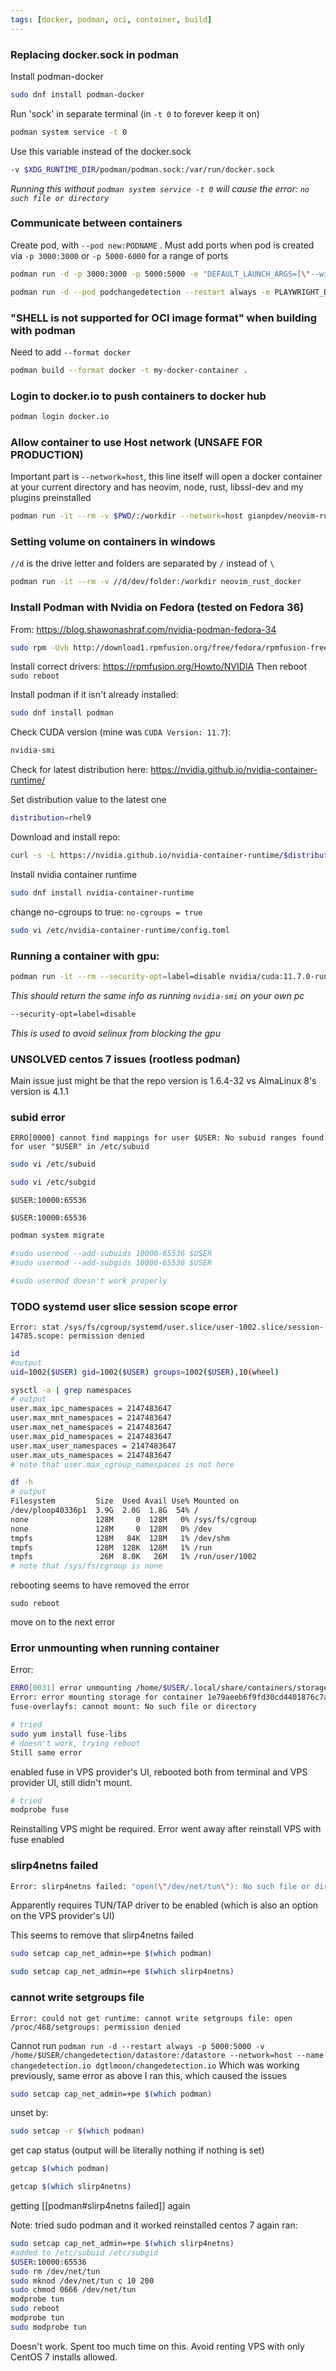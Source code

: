 ```yaml
---
tags: [docker, podman, oci, container, build]
---
```

### Replacing docker.sock in podman
Install podman-docker
```bash
sudo dnf install podman-docker
```
Run 'sock' in separate terminal (in `-t 0` to forever keep it on)
```bash
podman system service -t 0
```
Use this variable instead of the docker.sock
```bash
-v $XDG_RUNTIME_DIR/podman/podman.sock:/var/run/docker.sock
```
*Running this without `podman system service -t 0` will cause the error: `no such file or directory`*

### Communicate between containers
Create pod, with `--pod new:PODNAME` . Must add ports when pod is created via `-p 3000:3000` or `-p 5000-6000` for a range of ports
```bash
podman run -d -p 3000:3000 -p 5000:5000 -e "DEFAULT_LAUNCH_ARGS=[\"--window-size=1366,768\"]" --pod new:podchangedetection --restart unless-stopped --shm-size="2g" browserless/chrome:1.53-chrome-stable

podman run -d --pod podchangedetection --restart always -e PLAYWRIGHT_DRIVER_URL="ws://127.0.0.1:3000/?stealth=1&--disable-web-security=true" -v /home/$USER/changedetection/datastore:/datastore --name changedetection.io dgtlmoon/changedetection.io
```

### "SHELL is not supported for OCI image format" when building with podman
Need to add `--format docker`
```bash
podman build --format docker -t my-docker-container .
```

### Login to docker.io to push containers to docker hub
```bash
podman login docker.io
```

### Allow container to use Host network (UNSAFE FOR PRODUCTION)
Important part is `--network=host`, this line itself will open a docker container at your current directory and has neovim, node, rust, libssl-dev and my plugins preinstalled
```bash
podman run -it --rm -v $PWD/:/workdir --network=host gianpdev/neovim-rust-docker
```

### Setting volume on containers in windows
`//d` is the drive letter and folders are separated by `/` instead of `\`
```bash
podman run -it --rm -v //d/dev/folder:/workdir neovim_rust_docker
```

### Install Podman with Nvidia on Fedora (tested on Fedora 36)
From: https://blog.shawonashraf.com/nvidia-podman-fedora-34

```bash
sudo rpm -Uvh http://download1.rpmfusion.org/free/fedora/rpmfusion-free-release-$(rpm -E %fedora).noarch.rpm; sudo rpm -Uvh http://download1.rpmfusion.org/nonfree/fedora/rpmfusion-nonfree-release-$(rpm -E %fedora).noarch.rpm; sudo dnf update -y
```
Install correct drivers: https://rpmfusion.org/Howto/NVIDIA
Then reboot `sudo reboot`

Install podman if it isn't already installed:
```bash
sudo dnf install podman
```
Check CUDA version (mine was `CUDA Version: 11.7`):
```bash
nvidia-smi
```
Check for latest distribution here: https://nvidia.github.io/nvidia-container-runtime/

Set distribution value to the latest one
```bash
distribution=rhel9
```
Download and install repo:
```bash
curl -s -L https://nvidia.github.io/nvidia-container-runtime/$distribution/nvidia-container-runtime.repo | sudo tee /etc/yum.repos.d/nvidia-container-runtime.repo
```
Install nvidia container runtime
```bash
sudo dnf install nvidia-container-runtime
```
change no-cgroups to true: `no-cgroups = true`
```bash
sudo vi /etc/nvidia-container-runtime/config.toml
```

### Running a container with gpu:
```bash
podman run -it --rm --security-opt=label=disable nvidia/cuda:11.7.0-runtime-ubuntu20.04 nvidia-smi
```
*This should return the same info as running `nvidia-smi` on your own pc*
```bash
--security-opt=label=disable
```
*This is used to avoid selinux from blocking the gpu*


### UNSOLVED centos 7 issues (rootless podman)
Main issue just might be that the repo version is 1.6.4-32 vs AlmaLinux 8's version is 4.1.1
### subid error
`ERRO[0000] cannot find mappings for user $USER: No subuid ranges found for user "$USER" in /etc/subuid`
```bash
sudo vi /etc/subuid
```
```bash
sudo vi /etc/subgid
```
```
$USER:10000:65536
```
```
$USER:10000:65536
```
```bash
podman system migrate
```
```bash
#sudo usermod --add-subuids 10000-65536 $USER
#sudo usermod --add-subgids 10000-65536 $USER

#sudo usermod doesn't work properly
```


### TODO systemd user slice session scope error
`Error: stat /sys/fs/cgroup/systemd/user.slice/user-1002.slice/session-14785.scope: permission denied`
```bash
id
#output
uid=1002($USER) gid=1002($USER) groups=1002($USER),10(wheel)
```
```bash
sysctl -a | grep namespaces
# output
user.max_ipc_namespaces = 2147483647
user.max_mnt_namespaces = 2147483647
user.max_net_namespaces = 2147483647
user.max_pid_namespaces = 2147483647
user.max_user_namespaces = 2147483647
user.max_uts_namespaces = 2147483647
# note that user.max_cgroup_namespaces is not here
```
```bash
df -h
# output
Filesystem         Size  Used Avail Use% Mounted on
/dev/ploop40336p1  3.9G  2.0G  1.8G  54% /
none               128M     0  128M   0% /sys/fs/cgroup
none               128M     0  128M   0% /dev
tmpfs              128M   84K  128M   1% /dev/shm
tmpfs              128M  128K  128M   1% /run
tmpfs               26M  8.0K   26M   1% /run/user/1002
# note that /sys/fs/cgroup is none
```
rebooting seems to have removed the error 
```
sudo reboot
```
move on to the next error

### Error unmounting when running container
Error:
```bash
ERRO[0031] error unmounting /home/$USER/.local/share/containers/storage/overlay/6de19278027571121d68fb2cc4240004eaf4cbec8b9e6985162484a3e79aa2ec/merged: invalid argument 
Error: error mounting storage for container 1e79aeeb6f9fd30cd4401876c7aec136e459fdc2cbe35c1c0407cf7d626544bc: error creating overlay mount to /home/$USER/.local/share/containers/storage/overlay/6de19278027571121d68fb2cc4240004eaf4cbec8b9e6985162484a3e79aa2ec/merged: using mount program /usr/bin/fuse-overlayfs: fuse: device not found, try 'modprobe fuse' first
fuse-overlayfs: cannot mount: No such file or directory
```
```bash
# tried
sudo yum install fuse-libs
# doesn't work, trying reboot
Still same error
```
enabled fuse in VPS provider's UI, rebooted both from terminal and VPS provider UI, still didn't mount.
```bash
# tried
modprobe fuse
```
Reinstalling VPS might be required.
Error went away after reinstall VPS with fuse enabled

### slirp4netns failed
```bash
Error: slirp4netns failed: "open(\"/dev/net/tun\"): No such file or directory\nWARNING: Support for sandboxing is experimental\nchild failed(1)\nWARNING: Support for sandboxing is experimental\n"
```
Apparently requires TUN/TAP driver to be enabled (which is also an option on the VPS provider's UI)

This seems to remove that slirp4netns failed
```bash
sudo setcap cap_net_admin=+pe $(which podman)
```
```bash
sudo setcap cap_net_admin=+pe $(which slirp4netns)
```

### cannot write setgroups file
`Error: could not get runtime: cannot write setgroups file: open /proc/468/setgroups: permission denied`

Cannot run `podman run -d --restart always -p 5000:5000 -v /home/$USER/changedetection/datastore:/datastore --network=host --name changedetection.io dgtlmoon/changedetection.io`
Which was working previously, same error as above
I ran this, which caused the issues
```bash
sudo setcap cap_net_admin=+pe $(which podman)
```
unset by:
```bash
sudo setcap -r $(which podman)
```
get cap status (output will be literally nothing if nothing is set)
```bash
getcap $(which podman)
```
```bash
getcap $(which slirp4netns)
```
getting [[podman#slirp4netns failed]] again

Note: tried sudo podman and it worked
reinstalled centos 7 again
ran:
```bash
sudo setcap cap_net_admin=+pe $(which slirp4netns)
#added to /etc/subuid /etc/subgid
$USER:10000:65536
sudo rm /dev/net/tun
sudo mknod /dev/net/tun c 10 200
sudo chmod 0666 /dev/net/tun
modprobe tun
sudo reboot
modprobe tun
sudo modprobe tun
```
Doesn't work. Spent too much time on this. Avoid renting VPS with only CentOS 7 installs allowed.